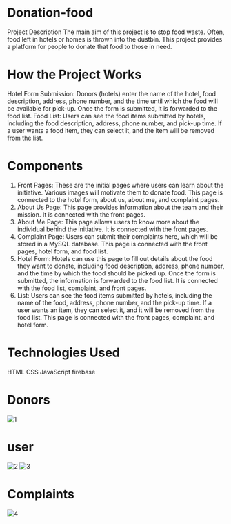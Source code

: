 # Donation-food

 
Project Description
The main aim of this project is to stop food waste. Often, food left in hotels or homes is thrown into the dustbin. This project provides a platform for people to donate that food to those in need.

# How the Project Works
Hotel Form Submission:
Donors (hotels) enter the name of the hotel, food description, address, phone number, and the time until which the food will be available for pick-up.
Once the form is submitted, it is forwarded to the food list.
Food List:
Users can see the food items submitted by hotels, including the food description, address, phone number, and pick-up time.
If a user wants a food item, they can select it, and the item will be removed from the list.  	

# Components
1. Front Pages:
These are the initial pages where users can learn about the initiative. Various images will motivate them to donate food.
This page is connected to the hotel form, about us, about me, and complaint pages.
2. About Us Page:
This page provides information about the team and their mission.
It is connected with the front pages.
3. About Me Page:
This page allows users to know more about the individual behind the initiative.
It is connected with the front pages.
4. Complaint Page:
Users can submit their complaints here, which will be stored in a MySQL database.
This page is connected with the front pages, hotel form, and food list.
5. Hotel Form:
Hotels can use this page to fill out details about the food they want to donate, including food description, address, phone number, and the time by which the food should be picked up.
Once the form is submitted, the information is forwarded to the food list.
It is connected with the food list, complaint, and front pages.
6.  List:
Users can see the food items submitted by hotels, including the name of the food, address, phone number, and the pick-up time.
If a user wants an item, they can select it, and it will be removed from the food list.
This page is connected with the front pages, complaint, and hotel form.

# Technologies Used
HTML
CSS
JavaScript
firebase 


# Donors


![1](https://github.com/user-attachments/assets/f369da32-dbac-43f0-8caf-a4524742c52b)

# user

![2](https://github.com/user-attachments/assets/19fff661-eb7e-404e-ab74-a0016be52320)
![3](https://github.com/user-attachments/assets/2b0f6388-e161-4b22-b375-ac0a11e5dc7b)

# Complaints

![4](https://github.com/user-attachments/assets/43bb3f2e-baa3-492d-bb02-967b27085d06)
